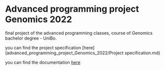# Advanced programming project Genomics 2022
final project of the advanced programming classes, course of Genomics bachelor degree - UniBo.

you can find the project specification [here](advanced_programming_project_Genomics_2022/Project specification.md)

you can find the documentation [here](advanced_programming_project_Genomics_2022/Documentation.md)